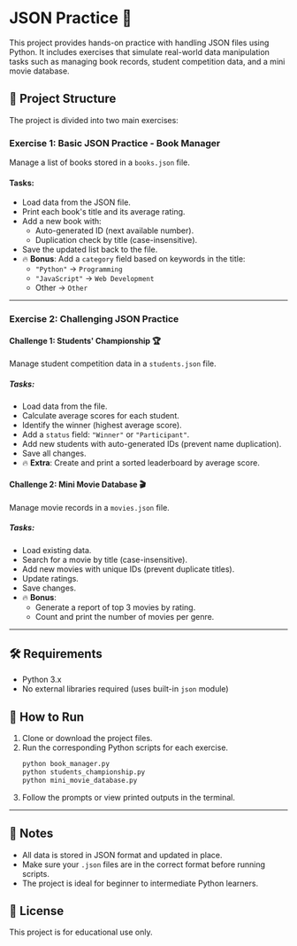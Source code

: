 # JSON Practice 📘

This project provides hands-on practice with handling JSON files using Python. It includes exercises that simulate real-world data manipulation tasks such as managing book records, student competition data, and a mini movie database.

## 📁 Project Structure

The project is divided into two main exercises:

### Exercise 1: Basic JSON Practice - Book Manager

Manage a list of books stored in a `books.json` file.

#### Tasks:

- Load data from the JSON file.
- Print each book's title and its average rating.
- Add a new book with:
  - Auto-generated ID (next available number).
  - Duplication check by title (case-insensitive).
- Save the updated list back to the file.
- 🔥 **Bonus**: Add a `category` field based on keywords in the title:
  - `"Python"` → `Programming`
  - `"JavaScript"` → `Web Development`
  - Other → `Other`

---

### Exercise 2: Challenging JSON Practice

#### Challenge 1: Students' Championship 🏆

Manage student competition data in a `students.json` file.

##### Tasks:

- Load data from the file.
- Calculate average scores for each student.
- Identify the winner (highest average score).
- Add a `status` field: `"Winner"` or `"Participant"`.
- Add new students with auto-generated IDs (prevent name duplication).
- Save all changes.
- 🔥 **Extra**: Create and print a sorted leaderboard by average score.

#### Challenge 2: Mini Movie Database 🎬

Manage movie records in a `movies.json` file.

##### Tasks:

- Load existing data.
- Search for a movie by title (case-insensitive).
- Add new movies with unique IDs (prevent duplicate titles).
- Update ratings.
- Save changes.
- 🔥 **Bonus**:
  - Generate a report of top 3 movies by rating.
  - Count and print the number of movies per genre.

---

## 🛠 Requirements

- Python 3.x
- No external libraries required (uses built-in `json` module)

## 🚀 How to Run

1. Clone or download the project files.
2. Run the corresponding Python scripts for each exercise.
   ```bash
   python book_manager.py
   python students_championship.py
   python mini_movie_database.py
   ```
3. Follow the prompts or view printed outputs in the terminal.

---

## 📌 Notes

- All data is stored in JSON format and updated in place.
- Make sure your `.json` files are in the correct format before running scripts.
- The project is ideal for beginner to intermediate Python learners.

## 📄 License

This project is for educational use only.
